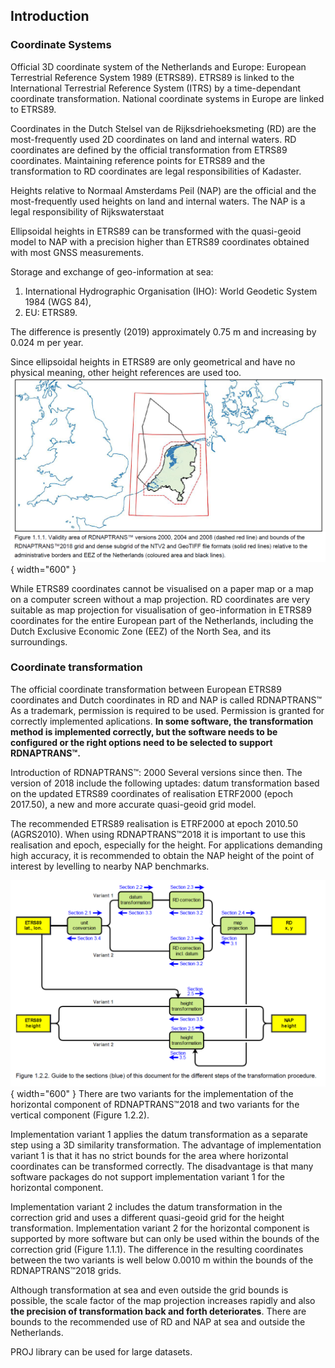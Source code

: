 ## Introduction
### Coordinate Systems
Official 3D coordinate system of the Netherlands and Europe: European Terrestrial Reference System 1989 (ETRS89).
ETRS89 is linked to the International Terrestrial Reference System (ITRS) by a time-dependant coordinate transformation. 
National coordinate systems in Europe are linked to ETRS89.

Coordinates in the Dutch Stelsel van de Rijksdriehoeksmeting (RD) are the most-frequently used 2D coordinates on land and internal waters.
RD coordinates are defined by the official transformation from ETRS89 coordinates.
Maintaining reference points for ETRS89 and the transformation to RD coordinates are legal responsibilities of Kadaster.

Heights relative to Normaal Amsterdams Peil (NAP) are the official and the most-frequently used heights on land and internal waters.  The NAP is a legal responsibility of Rijkswaterstaat

Ellipsoidal heights in ETRS89 can be transformed with the quasi-geoid model to NAP with a precision higher than ETRS89 coordinates obtained with most GNSS measurements.

Storage and exchange of geo-information at sea:
1. International Hydrographic Organisation (IHO): World Geodetic System 1984 (WGS 84), 
2. EU: ETRS89.

The difference is presently (2019) approximately 0.75 m and increasing by 0.024 m per year.

Since ellipsoidal heights in ETRS89 are only geometrical and have no physical meaning, other height references are used too.
![Validity area of RDNAPTRANS™](../../../images/Validity-area-of-RDNAPTRANS.png){ width="600" }

While ETRS89 coordinates cannot be visualised on a paper map or a map on a computer screen without a map projection. RD coordinates are very suitable as map projection for visualisation of geo-information in ETRS89 coordinates for the entire European part of the Netherlands, including the Dutch Exclusive Economic Zone (EEZ) of the North Sea, and its surroundings.

### Coordinate transformation

The official coordinate transformation between European ETRS89 coordinates and Dutch coordinates in RD and NAP is called RDNAPTRANS™
As a trademark, permission is required to be used. Permission is granted for correctly implemented aplications. **In some software, the transformation method is implemented correctly, but the software needs to be configured or the right options need to be selected to support RDNAPTRANS™.**

Introduction of RDNAPTRANS™: 2000
Several versions since then. The version of 2018 include the following uptades: datum transformation based on the updated ETRS89 coordinates of realisation ETRF2000 (epoch 2017.50), a new and more accurate quasi-geoid grid model. 

The recommended ETRS89 realisation is ETRF2000 at epoch 2010.50 (AGRS2010). When using RDNAPTRANS™2018 it is important to use this realisation and epoch, especially for the height. For applications demanding high accuracy, it is recommended to obtain the NAP height of the point of interest by levelling to nearby NAP benchmarks.

![Figure 1.2.2](../../../images/Steps_transformation_procedure.png){ width="600" }
There are two variants for the implementation of the horizontal component of RDNAPTRANS™2018 and two variants for the vertical component (Figure 1.2.2). 

Implementation variant 1 applies the datum transformation as a separate step using a 3D similarity transformation. 
The advantage of implementation variant 1 is that it has no strict bounds for the area where horizontal coordinates can be transformed correctly. The disadvantage is that many software packages do not support implementation variant 1 for the horizontal component. 

Implementation variant 2 includes the datum transformation in the correction grid and uses a different quasi-geoid grid for the height transformation. Implementation variant 2 for the horizontal component is supported by more software but can only be used within the bounds of the correction grid (Figure 1.1.1). The difference in the resulting coordinates between the two variants is well below 0.0010 m within the bounds of the RDNAPTRANS™2018 grids. 

Although transformation at sea and even outside the grid bounds is possible, the scale factor of the map projection increases rapidly and also **the precision of transformation back and forth deteriorates**. There are bounds to the recommended use of RD and NAP at sea and outside the Netherlands.

PROJ library can be used for large datasets.
